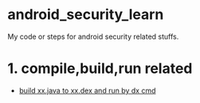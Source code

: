 # android_security_learn
My  code or steps for android security related stuffs.


# 1. compile,build,run related

* [build xx.java to xx.dex and run by dx cmd](compile_build/build_dex_from_java_and_run)
